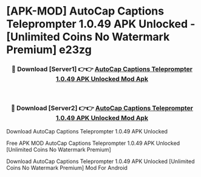 # [APK-MOD] AutoCap Captions Teleprompter 1.0.49 APK Unlocked - [Unlimited Coins No Watermark Premium] e23zg



<div align="center">
<h3>🔴 Download [Server1] 👉👉 <a href="https://momento.my/?title=AutoCap_Captions_Teleprompter_1.0.49_APK_Unlocked">AutoCap Captions Teleprompter 1.0.49 APK Unlocked Mod Apk</a></h3><br>

<h3>🔴 Download [Server2] 👉👉 <a href="https://momento.my/?title=AutoCap_Captions_Teleprompter_1.0.49_APK_Unlocked">AutoCap Captions Teleprompter 1.0.49 APK Unlocked Mod Apk</a></h3>
</div>



Download AutoCap Captions Teleprompter 1.0.49 APK Unlocked 

Free APK MOD AutoCap Captions Teleprompter 1.0.49 APK Unlocked [Unlimited Coins No Watermark Premium]

Download AutoCap Captions Teleprompter 1.0.49 APK Unlocked [Unlimited Coins No Watermark Premium] Mod For Android
